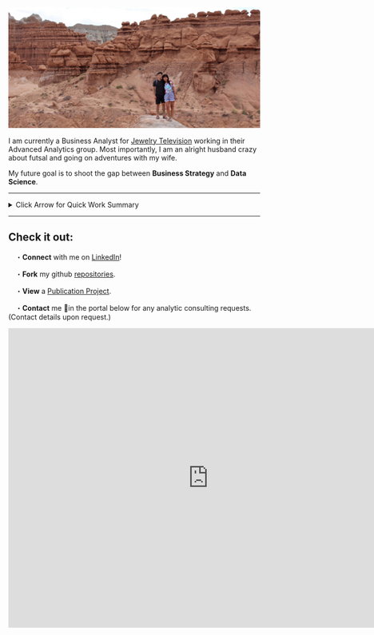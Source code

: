 
![Caption: Happiness](https://raw.githubusercontent.com/tykiww/Images/master/family/goblin_valley.jpg)

I am currently a Business Analyst for [Jewelry Television](https://www.jtv.com/) working in their Advanced Analytics group. Most importantly, I am an alright husband crazy about futsal and going on adventures with my wife.

My future goal is to shoot the gap between <b>Business Strategy</b> and <b>Data Science</b>. 

<hr>

<p></p>

<details><summary> Click Arrow for Quick Work Summary </summary>

<p></p>

<b> Education: </b>

<p>　・BS Statistics: <a href="https://statistics.byu.edu/">Brigham Young University</a> </p>

<b>Internships:</b>

<p>　・Business & Analytics: <a href="https://www.jtv.com/">Jewelry Television</a> </p>
<p>　・Data Science: <a href="https://lasers.llnl.gov/">Lawrence Livermore National Laboratories</a> </p>
<p>　・Business Analysis: <a href="https://www.franklincovey.com">Franklin Covey</a> </p>
<p>　・Recruitment Consulting: <a href="https://www.icon-partners.com/">Icon Partners</a> </p>

<b> Volunteer: </b>

<p>　・President: <a href="https://www.linkedin.com/company/byu-jsa/">BYU Japanese Student Association</a> </p>
<p>　・Data Analysis: <a href="http://metaworklife.com/">Meta WL</a> </p>
<p>　・Missionary: <a href="https://www.churchofjesuschrist.org/?lang=eng">The Church of Jesus Christ of Latter-Day Saints</a> </p>



<b> Research/Teaching: </b>

<p>　・Research Assistant: <a href="https://www.u-tokyo.ac.jp/en/index.html">University of Tokyo</a> </p>
<p>　・Teaching Assistant: <a href="https://statistics.byu.edu/">Brigham Young University</a> </p>

</details>


<p></p>
<p></p>
<p></p>

<hr>

## Check it out:

<p>　・<strong>Connect</strong> with me on <a href="https://www.linkedin.com/in/taiki-wada">LinkedIn</a>!</p>

<p>　・<strong>Fork</strong> my github <a href="https://github.com/tykiww">repositories</a>.</p>

<p>　・<strong>View</strong> a <a href="https://doi.org/10.1016/j.burn.2017.05.003">Publication Project</a>.</p>

<p>　・<strong>Contact</strong> me 📧in the portal below for any analytic consulting requests.
(Contact details upon request.)</p>

<iframe src="https://docs.google.com/forms/d/e/1FAIpQLSc2SngnqnI_c--X0yhQrerCvHW_Fel1OzOFsPIjv7-t8V73Xw/viewform?embedded=true" width="800" height="600" frameborder="0" marginheight="0" marginwidth="0">Loading...</iframe>
